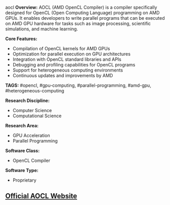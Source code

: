 aocl
**Overview:**
AOCL (AMD OpenCL Compiler) is a compiler specifically designed for OpenCL (Open Computing Language) programming on AMD GPUs. It enables developers to write parallel programs that can be executed on AMD GPU hardware for tasks such as image processing, scientific simulations, and machine learning.

**Core Features:**
- Compilation of OpenCL kernels for AMD GPUs
- Optimization for parallel execution on GPU architectures
- Integration with OpenCL standard libraries and APIs
- Debugging and profiling capabilities for OpenCL programs
- Support for heterogeneous computing environments
- Continuous updates and improvements by AMD

**TAGS:**
#opencl, #gpu-computing, #parallel-programming, #amd-gpu, #heterogeneous-computing

**Research Discipline:**
- Computer Science
- Computational Science

**Research Area:**
- GPU Acceleration
- Parallel Programming

**Software Class:**
- OpenCL Compiler

**Software Type:**
- Proprietary

[Official AOCL Website](https://developer.amd.com/amd-aocl/)
--------------------------------------
